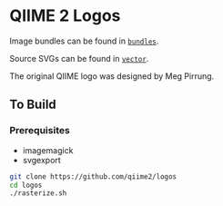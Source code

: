 # QIIME 2 Logos

Image bundles can be found in [`bundles`](https://github.com/qiime2/logos/tree/master/bundles).

Source SVGs can be found in [`vector`](https://github.com/qiime2/logos/tree/master/vector).

The original QIIME logo was designed by Meg Pirrung.

## To Build

### Prerequisites

- imagemagick
- svgexport

```bash
git clone https://github.com/qiime2/logos
cd logos
./rasterize.sh
```
